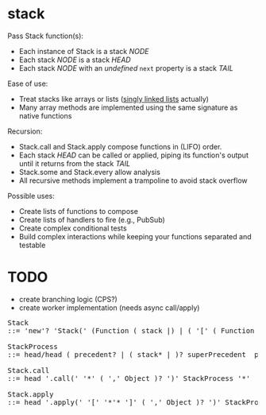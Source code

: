 stack
=====

Pass Stack function(s):
* Each instance of Stack is a stack _NODE_
* Each stack _NODE_ is a stack _HEAD_
* Each stack _NODE_ with an *undefined* `next` property is a stack _TAIL_

Ease of use:
* Treat stacks like arrays or lists ([singly linked lists](http://en.wikipedia.org/wiki/Linked_list#Singly_linked_list) actually)
* Many array methods are implemented using the same signature as native functions

Recursion:
* Stack.call and Stack.apply compose functions in (LIFO) order.
* Each stack _HEAD_ can be called or applied, piping its function's output until it returns from the stack _TAIL_
* Stack.some and Stack.every allow analysis
* All recursive methods implement a trampoline to avoid stack overflow

Possible uses:
* Create lists of functions to compose
* Create lists of handlers to fire (e.g., PubSub)
* Create complex conditional tests
* Build complex interactions while keeping your functions separated and testable

TODO
====
* create branching logic (CPS?)
* create worker implementation (needs async call/apply)

<pre>
Stack
::= 'new'? 'Stack(' (Function ( stack |) | ( '[' ( Function | stack )* ']' ) ) ')' 'stack'

StackProcess
::= head/head ( precedent? | ( stack* | )? superPrecedent  precedent | )? tail

Stack.call
::= head '.call(' '*' ( ',' Object )? ')' StackProcess '*'

Stack.apply
::= head '.apply(' '[' '*'* ']' ( ',' Object )? ')' StackProcess  '*'
</pre>
